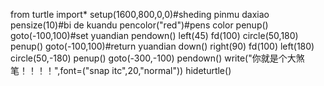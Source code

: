 from turtle import*
setup(1600,800,0,0)#sheding pinmu daxiao
pensize(10)#bi de kuandu
pencolor("red")#pens color
penup()
goto(-100,100)#set yuandian
pendown()
left(45)
fd(100)
circle(50,180)
penup()
goto(-100,100)#return yuandian
down()
right(90)
fd(100)
left(180)
circle(50,-180)
penup()
goto(-300,-100)
pendown()
write("你就是个大煞笔！！！！",font=("snap itc",20,"normal"))
hideturtle()
